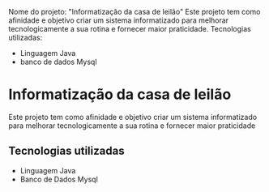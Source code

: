 Nome do projeto: "Informatização da casa de leilão"
Este projeto tem como afinidade e objetivo criar um sistema informatizado para melhorar tecnologicamente a sua rotina e fornecer maior praticidade. 
Tecnologias utilizadas:
- Linguagem Java
- banco de dados Mysql 
 # Informatização da casa de leilão 
Este projeto tem como afinidade e objetivo criar um sistema informatizado para melhorar tecnologicamente a sua rotina e fornecer maior praticidade
## Tecnologias utilizadas
 - Linguagem Java
 - Banco de Dados Mysql
